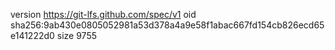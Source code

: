 version https://git-lfs.github.com/spec/v1
oid sha256:9ab430e0805052981a53d378a4a9e58f1abac667fd154cb826ecd65e141222d0
size 9755
